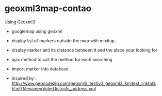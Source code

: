 # geoxml3map-contao
Using Geoxml3
- googlemap using geoxml 
 - display list of markers outside the map with mixitup
 - display marker and its distance between it and the place your looking for
 - ajax method to call the method for each searching
 - import marker into database
 
 - inspired by : 
 http://www.geocodezip.com/geoxml3_test/v3_geoxml3_kmltest_linktoB.html?filename=VoterDistricts_address.xml
